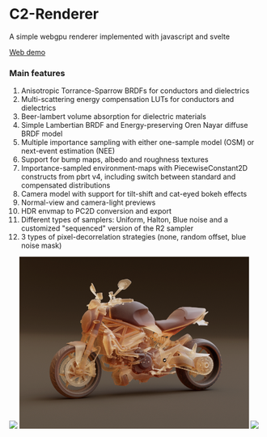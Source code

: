 # C2-Renderer

A simple webgpu renderer implemented with javascript and svelte

[Web demo](https://domenicobrz.github.io/webgl/projects/c2-renderer/)

### Main features

1. Anisotropic Torrance-Sparrow BRDFs for conductors and dielectrics
2. Multi-scattering energy compensation LUTs for conductors and dielectrics
3. Beer-lambert volume absorption for dielectric materials
4. Simple Lambertian BRDF and Energy-preserving Oren Nayar diffuse BRDF model
5. Multiple importance sampling with either one-sample model (OSM) or next-event estimation (NEE)
6. Support for bump maps, albedo and roughness textures
7. Importance-sampled environment-maps with PiecewiseConstant2D constructs from pbrt v4, including switch between standard and compensated distributions
8. Camera model with support for tilt-shift and cat-eyed bokeh effects
9. Normal-view and camera-light previews
10. HDR envmap to PC2D conversion and export
11. Different types of samplers: Uniform, Halton, Blue noise and a customized "sequenced" version of the R2 sampler
12. 3 types of pixel-decorrelation strategies (none, random offset, blue noise mask)

<img src="screenshots/1.png" width="90%" />
<img src="screenshots/3.png" width="90%" />
<img src="screenshots/2.png" width="90%" />
